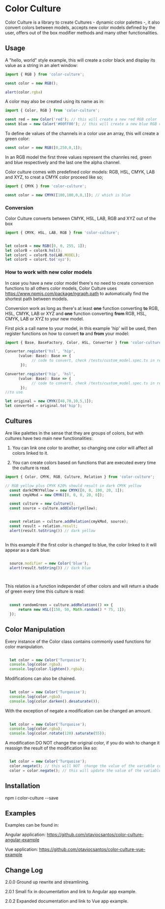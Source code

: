 # Color Culture

Color Culture is a library to create Cultures - dynamic color palettes -, it also convert colors between models, accepts new color models defined by the user, offers out of the box modifier methods and many other functionalities.



## Usage

A "hello, world" style example, this will create a color black and display its value as a string in an alert window:
```ts
import { RGB } from 'color-culture';

const color = new RGB();

alert(color.rgba)
```

A color may also be created using its name as in:
```ts
import { Color, RGB } from 'color-culture';

const red = new Color('red'); // this will create a new red RGB color
const blue = new Color('#00FF00'); // this will create a new blue RGB color
```


To define de values of the channels in a color use an array, this will create a green color:
```ts
const color = new RGB([0,250,0,1]);
```

In an RGB model the first three values represent the channles red, green and blue respectively and the last one the alpha channel.

Color culture comes with predefined color models: RGB, HSL, CMYK, LAB and XYZ, to creat a CMYK color proceed like so;
```ts
import { CMYK } from 'color-culture';

const color = new CMYK([100,100,0,0,1]); // which is blue
```

### Conversion

Color Culture converts between CMYK, HSL, LAB, RGB and XYZ out of the box
```ts
import { CMYK, HSL, LAB, RGB } from 'color-culture';


let colorA = new RGB([0, 0, 255, 1]);
let colorB = colorA.hsl();
let colorC = colorB.to(LAB.MODEL);
let colorD = colorC.to('xyz');
```

### How to work with new color models

In case you have a new color model there's no need to create conversion functions to all others color models, Color Culture uses https://www.npmjs.com/package/ngraph.path to automatically find the shortest path between models.

Conversion work as long as there's at least **one** function converting **to** RGB, HSL, CMYK, LAB or XYZ and **one** function converting **from** RGB, HSL, CMYK, LAB or XYZ to your new model.

First pick a call name to your model, in this example 'hip' will be used, then register functions on how to convert **to** and **from** your model:
```ts
import { Base, BaseFactory, Color, HSL, Converter } from 'color-culture';

Converter.register('hsl', 'hip',
      (value: Base): Base => { 
            // code to convert, check /tests/custom_model.spec.ts in repository for the full example
       }); 

Converter.register('hip', 'hsl',
      (value: Base): Base => { 
            // code to convert, check /tests/custom_model.spec.ts in repository for the full example
       }); 
//to use

let original = new CMYK([48,78,10,5,1]);
let converted = original.to('hip');
```

## Cultures
Are like palettes in the sense that they are groups of colors, but with cultures have two main new functionalities:

1. You can link one color to another, so changing one color will affect all colors linked to it.

2. You can create colors based on functions that are executed every time the culture is read.

```ts
import { Color, CMYK, RGB, Culture, Relation } from 'color-culture';

// RGB yellow plus CMYK K20% should result in dark CMYK yellow
  const darkCMKYYellow = new CMYK([0, 0, 100, 20, 1]);
  const cmykMod = new CMYK([0, 0, 0, 20, 0]);

  const culture = new Culture();
  const source = culture.addColor(yellow);


  const relation = culture.addRelation(cmykMod, source);
  const result = relation.result;
  alert(result.toString()) // dark yellow
  

```

In this example if the first color is changed to blue, the color linked to it will appear as a dark blue:

```ts

  source.modifier = new Color('blue');
  alert(result.toString()) // dark blue

  
```

This relation is a function independet of other colors and will return a shade of green every time this culture is read:
```ts
  
  const randomGreen = culture.addRelation(() => {
      return new HSL([150, 50, Math.random() * 75, 1]);
  });


```

## Color Manipulation

Every instance of the Color class contains commonly used functions for color manipulation.

```ts

  let color = new Color('Turquoise');
  console.log(color.rgba);
  console.log(color.lighten().rgba);

```
  

Modifications can also be chained.

```ts
 
  let color = new Color('Turquoise');
  console.log(color.rgba);
  console.log(color.darken().desaturate());

```
  

With the exception of negate a modification can be changed an amount.

```ts
 
  let color = new Color('Turquoise');
  console.log(color.rgba); 
  console.log(color.rotate(120).saturate(55));

```
  

A modification DO NOT change the original color, if you do wish to change it reassign the result of the modification like so:

```ts

  let color = new Color('Turquoise');
  color.negate(); // this will NOT  change the value of the variable color
  color = color.negate(); // this will update the value of the variable color

```
  


## Installation

npm i color-culture --save


## Examples
Examples can be found in:

Angular application: https://github.com/otaviocsantos/color-culture-angular-example

Vue application: https://github.com/otaviocsantos/color-culture-vue-example


## Change Log

2.0.0 Ground up rewrite and streamlining.

2.0.1 Small fix in documentation and link to Angular app example.

2.0.2 Expanded documentation and link to Vue app example.
